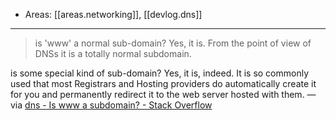 
- Areas: [[areas.networking]], [[devlog.dns]]

---

> is 'www' a normal sub-domain? Yes, it is. From the point of view of DNSs it is a totally normal subdomain.

is some special kind of sub-domain? Yes, it is, indeed. It is so commonly used that most Registrars and Hosting providers do automatically create it for you and permanently redirect it to the web server hosted with them. — via [dns - Is www a subdomain? - Stack Overflow](https://stackoverflow.com/questions/20680521/is-www-a-subdomain)
